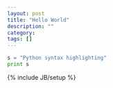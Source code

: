 ```yaml
---
layout: post
title: "Hello World"
description: ""
category: 
tags: []
---
```



```python
s = "Python syntax highlighting"
print s
```

{% include JB/setup %}
